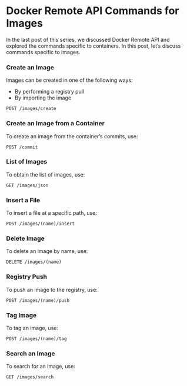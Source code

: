 # Docker Remote API Commands for Images

In the last post of this series, we discussed Docker Remote API and explored the commands specific to containers. In this post, let’s discuss commands specific to images.

### Create an Image

Images can be created in one of the following ways:

* By performing a registry pull
* By importing the image
```
POST /images/create
```

### Create an Image from a Container

To create an image from the container’s commits, use:
```
POST /commit
```

### List of Images

To obtain the list of images, use:
```
GET /images/json
```

### Insert a File

To insert a file at a specific path, use:
```
POST /images/(name)/insert
```

### Delete Image

To delete an image by name, use:
```
DELETE /images/(name)
```

### Registry Push

To push an image to the registry, use:
```
POST /images/(name)/push
```

### Tag Image

To tag an image, use:
```
POST /images/(name)/tag
```

### Search an Image

To search for an image, use:
```
GET /images/search
```